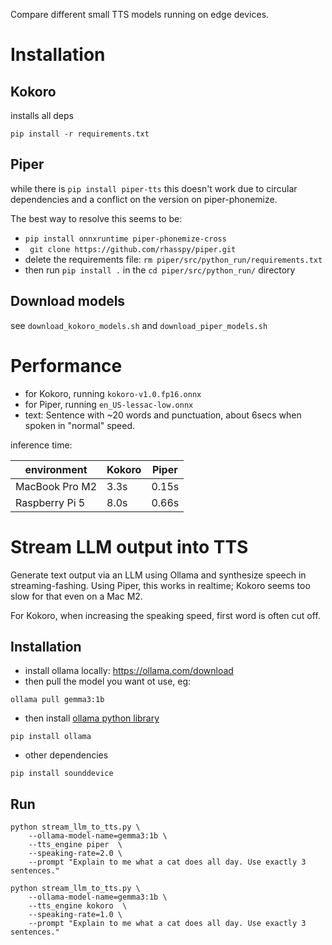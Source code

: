 Compare different small TTS models running on edge devices.

# Installation

## Kokoro

installs all deps

```pip install -r requirements.txt```

## Piper

while there is ```pip install piper-tts``` this doesn't work due to circular dependencies and a conflict on the version on piper-phonemize.

The best way to resolve this seems to be:

* ```pip install onnxruntime piper-phonemize-cross```
* ``` git clone https://github.com/rhasspy/piper.git``` 
* delete the requirements file: ```rm piper/src/python_run/requirements.txt```
* then run ```pip install .``` in the ```cd piper/src/python_run/``` directory

## Download models

see ```download_kokoro_models.sh``` and ```download_piper_models.sh```

# Performance


* for Kokoro, running ```kokoro-v1.0.fp16.onnx```
* for Piper, running ```en_US-lessac-low.onnx```
* text: Sentence with ~20 words and punctuation, about 6secs when spoken in "normal" speed.

inference time: 

environment | Kokoro | Piper
| -- | -- | -- |
| MacBook Pro M2 | 3.3s | 0.15s|
| Raspberry Pi 5 | 8.0s| 0.66s|




# Stream LLM output into TTS

Generate text output via an LLM using Ollama and synthesize speech in streaming-fashing.
Using Piper, this works in realtime; Kokoro seems too slow for that even on a Mac M2.

For Kokoro, when increasing the speaking speed, first word is often cut off.
## Installation

* install ollama locally: https://ollama.com/download
* then pull the model you want ot use, eg: 

```ollama pull gemma3:1b```

* then install [ollama python library](https://github.com/ollama/ollama-python) 

```pip install ollama```

* other dependencies

```pip install sounddevice```

## Run

```
python stream_llm_to_tts.py \
    --ollama-model-name=gemma3:1b \
    --tts_engine piper  \
    --speaking-rate=2.0 \
    --prompt "Explain to me what a cat does all day. Use exactly 3 sentences."
```


```
python stream_llm_to_tts.py \
    --ollama-model-name=gemma3:1b \
    --tts_engine kokoro  \
    --speaking-rate=1.0 \
    --prompt "Explain to me what a cat does all day. Use exactly 3 sentences."
```
